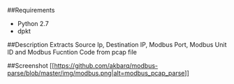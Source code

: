 ##Requirements
* Python 2.7
* dpkt

##Description
Extracts Source Ip, Destination IP, Modbus Port, Modbus Unit ID and Modbus Fucntion Code from pcap file

##Screenshot
[[https://github.com/akbarq/modbus-parse/blob/master/img/modbus.png|alt=modbus_pcap_parse]]
